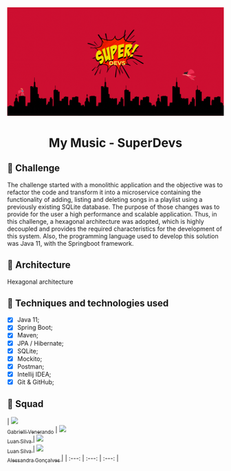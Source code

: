 <h1 align="center"><img alt="MyMusic" title="#Mysic" src="banner.gif" /></h1>
<h1 align="center">My Music - SuperDevs</h1>




## :dart: Challenge
<p> The challenge started with a monolithic application and the objective was to refactor the code and transform it into a microservice containing the functionality of adding, listing and deleting songs in a playlist using a previously existing SQLite database. The purpose of those changes was to provide for the user a high performance and scalable application. Thus, in this challenge, a hexagonal architecture was adopted, which is highly decoupled and provides the required characteristics for the development of this system. Also, the programming language used to develop this solution was Java 11, with the Springboot framework.</p> 


## :triangular_ruler: Architecture
Hexagonal architecture

## :wrench: Techniques and technologies used
- [x] Java 11;
- [x] Spring Boot;
- [x] Maven;
- [x] JPA / Hibernate;
- [x] SQLite;
- [x] Mockito;
- [x] Postman;
- [x] Intellij IDEA;
- [x] Git & GitHub;

## :busts_in_silhouette: Squad
| [<img src="https://avatars.githubusercontent.com/u/107216833?v=4" width=115><br><sub>Gabrielli Venerando</sub>](https://github.com/gabivenerando) |  [<img src="https://avatars.githubusercontent.com/u/107144819?v=4" width=115><br><sub>Luan Silva </sub>](https://github.com/luanonciandt) | [<img src="https://avatars.githubusercontent.com/u/107144819?v=4" width=115><br><sub>Luan Silva </sub>](https://github.com/luanonciandt) | [<img src="https://avatars.githubusercontent.com/u/110483773?v=4" width=115><br><sub>Alessandra Gonçalves </sub>](https://github.com/Alessandra-gr) | 
| :---: | :---: | :---: |
